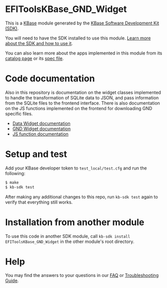 # EFIToolsKBase_GND_Widget

This is a [KBase](https://kbase.us) module generated by the [KBase Software Development Kit (SDK)](https://github.com/kbase/kb_sdk).

You will need to have the SDK installed to use this module. [Learn more about the SDK and how to use it](https://kbase.github.io/kb_sdk_docs/).

You can also learn more about the apps implemented in this module from its [catalog page](https://narrative.kbase.us/#catalog/modules/EFIToolsKBase_GND_Widget) or its [spec file](EFIToolsKBase_GND_Widget.spec).

# Code documentation

Also in this repository is documentation on the widget classes implemented to handle the transformation of SQLite data to JSON, and pass information from the SQLite files to the frontend interface. There is also documentation on the JS functions implemented on the frontend for downloading GND specific files.

- [Data Widget documentation](lib/widget/widgets/data/README.md)
- [GND Widget documentation](lib/widget/widgets/gnd/README.md)
- [JS function documentation](lib/widget/widgets/gnd/templates/README.md)

# Setup and test

Add your KBase developer token to `test_local/test.cfg` and run the following:

```bash
$ make
$ kb-sdk test
```

After making any additional changes to this repo, run `kb-sdk test` again to verify that everything still works.

# Installation from another module

To use this code in another SDK module, call `kb-sdk install EFIToolsKBase_GND_Widget` in the other module's root directory.

# Help

You may find the answers to your questions in our [FAQ](https://kbase.github.io/kb_sdk_docs/references/questions_and_answers.html) or [Troubleshooting Guide](https://kbase.github.io/kb_sdk_docs/references/troubleshooting.html).


